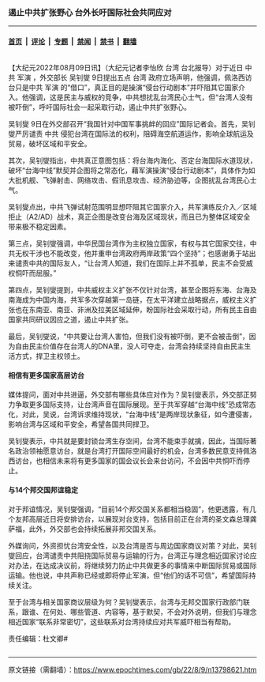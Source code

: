 ### 遏止中共扩张野心 台外长吁国际社会共同应对

---

#### [首页](../../../..?n13798621) &nbsp;|&nbsp; [评论](../../../../../epoch-comment?n13798621) &nbsp;|&nbsp; [专题](../../../../../epoch-special?n13798621) &nbsp;|&nbsp; [禁闻](../../../../../epoch-news?n13798621) &nbsp;|&nbsp; [禁书](../../../../../books?n13798621) &nbsp;|&nbsp; [翻墙](https://github.com/gfw-breaker/nogfw/blob/master/README.md?n13798621)


<div class="column" id="artbody" itemprop="articleBody">
 <!-- article content begin -->
 <p>
  【大纪元2022年08月09日讯】（大纪元记者李怡欣
  <ok href="https://www.epochtimes.com/gb/tag/%E5%8F%B0%E6%B9%BE.html">
   台湾
  </ok>
  台北报导）对于近日
  <ok href="https://www.epochtimes.com/gb/tag/%E4%B8%AD%E5%85%B1.html">
   中共
  </ok>
  <ok href="https://www.epochtimes.com/gb/tag/%E5%86%9B%E6%BC%94.html">
   军演
  </ok>
  ，外交部长
  <ok href="https://www.epochtimes.com/gb/tag/%E5%90%B4%E9%92%8A%E7%87%AE.html">
   吴钊燮
  </ok>
  9日提出五点
  <ok href="https://www.epochtimes.com/gb/tag/%E5%8F%B0%E6%B9%BE.html">
   台湾
  </ok>
  政府立场声明，他强调，佩洛西访台只是中共
  <ok href="https://www.epochtimes.com/gb/tag/%E5%86%9B%E6%BC%94.html">
   军演
  </ok>
  的“借口”，真正目的是操演“侵台行动剧本”并吓阻其它国家介入。他强调，这是民主与威权的竞争，中共想扰乱台湾民心士气，但“台湾人没有被吓倒”，呼吁国际社会一起采取行动，遏止中共扩张野心。
 </p>
 <p>
  <ok href="https://www.epochtimes.com/gb/tag/%E5%90%B4%E9%92%8A%E7%87%AE.html">
   吴钊燮
  </ok>
  9日在外交部召开“我国针对中国军事挑衅的回应”国际记者会。首先，吴钊燮严厉谴责
  <ok href="https://www.epochtimes.com/gb/tag/%E4%B8%AD%E5%85%B1.html">
   中共
  </ok>
  侵犯台湾在国际法的权利，阻碍海空航道运作，影响全球航运及贸易，破坏区域和平安全。
 </p>
 <p>
  其次，吴钊燮指出，中共真正意图包括：将台海内海化、否定台海国际水道现状，破坏“台海中线”默契并企图将之常态化，藉军演操演“侵台行动剧本”，具体作为如大批机舰、飞弹射击、网络攻击、假讯息攻击、经济胁迫等，企图扰乱台湾民心士气。
 </p>
 <p>
  吴钊燮点出，中共飞弹试射范围明显想吓阻其它国家介入，共军演练反介入／区域拒止（A2/AD）战术，真正企图是改变台海及区域现状，而且已为整体区域安全带来极不稳定因素。
 </p>
 <p>
  第三点，吴钊燮强调，中华民国台湾作为主权独立国家，有权与其它国家交往，中共无权干涉也不能改变，他并重申台湾政府两岸政策“四个坚持”；也感谢勇于站出来谴责中共的国际友人，“让台湾人知道，我们在国际上并不孤单，民主不会受威权恫吓而屈服。”
 </p>
 <p>
  第四点，吴钊燮提到，中共威权主义扩张不仅针对台湾，甚至企图将东海、台海及南海成为中国内海，共军多次穿越第一岛链，在太平洋建立战略据点，威权主义扩张也在东南亚、南亚、非洲及拉美区域延伸，盼国际社会采取行动，所有民主自由国家共同研议因应之道，遏止中共扩张。
 </p>
 <p>
  最后，吴钊燮说，“中共要让台湾人害怕，但我们没有被吓倒，更不会被击倒”，因为自由民主价值存在台湾人的DNA里，没人可夺走，台湾会持续坚持自由民主生活方式，捍卫主权领土。
 </p>
 <h4>
  <strong>
   相信有更多国家高层访台
  </strong>
 </h4>
 <p>
  媒体提问，面对中共进逼，外交部有哪些具体应对作为？吴钊燮表示，外交部正努力争取更多国际支持，让台湾声音在国际展现。至于共军穿越“台海中线”恐成常态化，对此，吴说，台湾诉求维持现状，“台海中线”是两岸现状象征，如今遭侵害，影响台湾与区域和平安全，希望各国共同捍卫。
 </p>
 <p>
  吴钊燮表示，中共就是要封锁台湾生存空间，台湾不能束手就擒，因此，当国际著名政治领袖愿意访台，就是台湾打开国际空间最好的机会，台湾多数民意支持佩洛西访台，也相信未来将有更多国家的国会议长会来台访问，不会因中共恫吓而停止。
 </p>
 <h4>
  <strong>
   与14个邦交国邦谊稳定
  </strong>
 </h4>
 <p>
  对于邦谊情况，吴钊燮强调，“目前14个邦交国关系都相当稳固”，他更透露，有几个友邦高层近日将安排访台，以展现对台支持，包括目前正在台湾的圣文森总理龚萨福，此外，外交部也会持续拓展非邦交国关系。
 </p>
 <p>
  外媒询问，外资担忧台湾安全性，以及台湾是否与周边国家商议对策？对此，吴钊燮回应，台湾谴责中共阻挠国际贸易与运输的行为，台湾正与理念相近国家讨论应对办法，在达成决议前，将继续努力防止中共做更多的事情来中断国际贸易或国际运输。他也说，中共声称已经或即将停止军演，但“他们的话不可信”，希望国际持续关注。
 </p>
 <p>
  至于台湾与相关国家商议层级为何？吴钊燮表示，台湾与无邦交国家行政部门联系，跟谁、在何处、哪些管道、内容等，基于默契，不会对外说明，但我们与理念相近国家“联系非常密切”，这些联系对台湾持续应对共军威吓相当有帮助。
 </p>
 <p>
  责任编辑：杜文卿#
 </p>
 <!-- article content end -->
</div>


---

原文链接（需翻墙）：https://www.epochtimes.com/gb/22/8/9/n13798621.htm